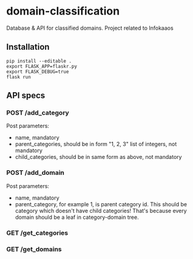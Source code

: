 # domain-classification
Database &amp; API for classified domains. Project related to Infokaaos

## Installation

```
pip install --editable .
export FLASK_APP=flaskr.py
export FLASK_DEBUG=true
flask run
```

## API specs

### POST /add_category

Post parameters:
- name, mandatory
- parent_categories, should be in form "1, 2, 3" list of integers, not mandatory
- child_categories, should be in same form as above, not mandatory

### POST /add_domain

Post parameters:
- name, mandatory
- parent_category, for example 1, is parent category id. This should be category which doesn't have child categories! That's because every domain should be a leaf in category-domain tree. 

### GET /get_categories

### GET /get_domains



